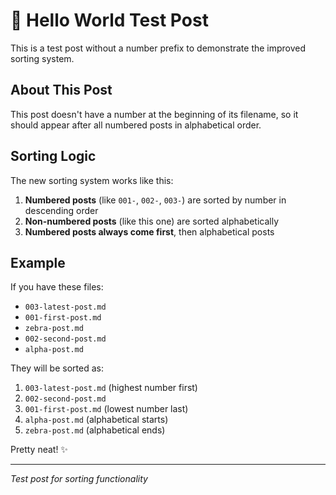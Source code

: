# 🌟 Hello World Test Post

This is a test post without a number prefix to demonstrate the improved sorting system.

## About This Post

This post doesn't have a number at the beginning of its filename, so it should appear after all numbered posts in alphabetical order.

## Sorting Logic

The new sorting system works like this:

1. **Numbered posts** (like `001-`, `002-`, `003-`) are sorted by number in descending order
2. **Non-numbered posts** (like this one) are sorted alphabetically
3. **Numbered posts always come first**, then alphabetical posts

## Example

If you have these files:
- `003-latest-post.md` 
- `001-first-post.md`
- `zebra-post.md`
- `002-second-post.md`
- `alpha-post.md`

They will be sorted as:
1. `003-latest-post.md` (highest number first)
2. `002-second-post.md`
3. `001-first-post.md` (lowest number last)
4. `alpha-post.md` (alphabetical starts)
5. `zebra-post.md` (alphabetical ends)

Pretty neat! ✨

---

*Test post for sorting functionality* 